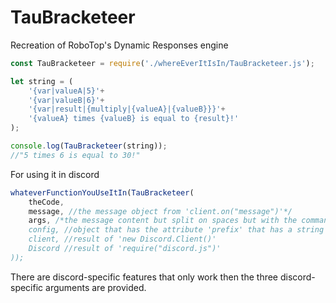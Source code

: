 # TauBracketeer
Recreation of RoboTop's Dynamic Responses engine
```js
const TauBracketeer = require('./whereEverItIsIn/TauBracketeer.js');

let string = (
	'{var|valueA|5}'+
	'{var|valueB|6}'+
	'{var|result|{multiply|{valueA}|{valueB}}}'+
	'{valueA} times {valueB} is equal to {result}!'
);

console.log(TauBracketeer(string));
//"5 times 6 is equal to 30!"
```
For using it in discord
```js
whateverFunctionYouUseItIn(TauBracketeer(
	theCode,
	message, //the message object from 'client.on("message")'*/
	args, /*the message content but split on spaces but with the command that was called removed
	config, //object that has the attribute 'prefix' that has a string in it that is your bot's prefix
	client, //result of 'new Discord.Client()'
	Discord //result of 'require("discord.js")'
));
```
There are discord-specific features that only work then the three discord-specific arguments are provided.
